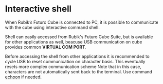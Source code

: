 # Interactive shell

When Rubik’s Futuro Cube is connected to PC, it is possible to communicate with the cube using interactive command shell.

Shell can easily accessed from Rubik's Futuro Cube Suite, but is available for other applications as well, beacuse USB communication on cube provides common **VIRTUAL COM PORT**.

Before accessing the shell from other applications it is recommended to cycle USB to reset communication on character basis. This eventually resets more complex communication scheme   Note that in this case, characters are not automatically sent back to the terminal. Use command [echoon](/interactive_shell/echoon.md) if needed.

## 

## 



